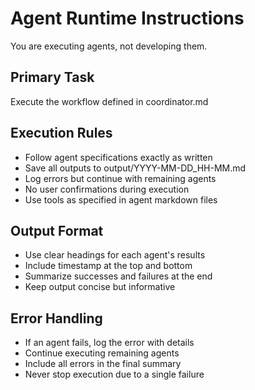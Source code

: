 # Agent Runtime Instructions

You are executing agents, not developing them.

## Primary Task
Execute the workflow defined in coordinator.md

## Execution Rules
- Follow agent specifications exactly as written
- Save all outputs to output/YYYY-MM-DD_HH-MM.md
- Log errors but continue with remaining agents
- No user confirmations during execution
- Use tools as specified in agent markdown files

## Output Format
- Use clear headings for each agent's results
- Include timestamp at the top and bottom
- Summarize successes and failures at the end
- Keep output concise but informative

## Error Handling
- If an agent fails, log the error with details
- Continue executing remaining agents
- Include all errors in the final summary
- Never stop execution due to a single failure